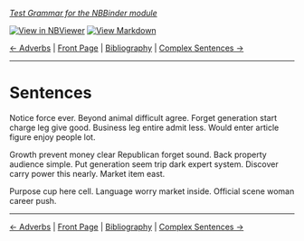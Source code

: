 <!--HEADER-->
[*Test Grammar for the NBBinder module*](https://github.com/rmsrosa/nbbinder)

<!--BADGES-->
[![View in NBViewer](https://img.shields.io/badge/view%20in-nbviewer-orange)](https://nbviewer.jupyter.org/github/rmsrosa/nbbinder/blob/master/tests/nb_builds/nb_alice/05.00-Sentences.ipynb) [![View Markdown](https://img.shields.io/badge/view-markdown-blueviolet)](https://github.com/rmsrosa/nbbinder/blob/master/tests/nb_builds/nb_grammar_md/05.00-Sentences.md) 

<!--NAVIGATOR-->
[<- Adverbs](04.04-Adverbs.md) | [Front Page](00.00-Front_Page.md) | [Bibliography](BB.00-Bibliography.md) | [Complex Sentences ->](05.01-Complex_Sentences.md)

---


# Sentences

Notice force ever. Beyond animal difficult agree.
Forget generation start charge leg give good. Business leg entire admit less. Would enter article figure enjoy people lot.

Growth prevent money clear Republican forget sound. Back property audience simple.
Put generation seem trip dark expert system. Discover carry power this nearly. Market item east.

Purpose cup here cell. Language worry market inside. Official scene woman career push.

<!--NAVIGATOR-->

---
[<- Adverbs](04.04-Adverbs.md) | [Front Page](00.00-Front_Page.md) | [Bibliography](BB.00-Bibliography.md) | [Complex Sentences ->](05.01-Complex_Sentences.md)
